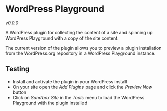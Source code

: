 # WordPress Playground

_v0.0.0_

A WordPress plugin for collecting the content of a site and spinning up WordPress Playground with a copy of the site content.

The current version of the plugin allows you to preview a plugin installation from the WordPress.org repository in a WordPress Playground instance.

## Testing

-   Install and activate the plugin in your WordPress install
-   On your site open the _Add Plugins_ page and click the _Preview Now_ button
-   Click on _Sandbox Site_ in the _Tools_ menu to load the WordPress Playground with the plugin installed

